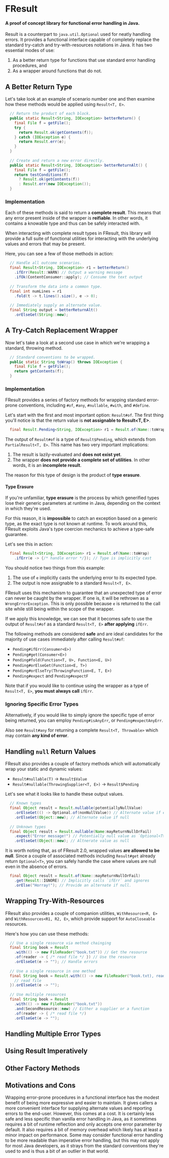 # FResult
#### A proof of concept library for functional error handling in Java.

Result is a counterpart to `java.util.Optional` used for neatly handling errors.
It provides a functional interface capable of completely replace the standard
try-catch and try-with-resources notations in Java. It has two essential modes of
use:

1. As a better return type for functions that use standard error handling
   procedures, and
2. As a wrapper around functions that do not.

## A Better Return Type

Let's take look at an example of scenario number one and then examine how these
methods would be applied using `Result<T, E>`.

```java
  // Return the product of each block.
  public static Result<String, IOException> betterReturn() {
    final File f = getFile();
    try {
      return Result.ok(getContents(f));
    } catch (IOException e) {
      return Result.err(e);
    }
  }
  
  // Create and return a new error directly.
  public static Result<String, IOException> betterReturnAlt() {
    final File f = getFile();
    return testConditions(f)
      ? Result.ok(getContents(f))
      : Result.err(new IOException());
  }
```

### Implementation

Each of these methods is said to return a **complete result**. This means that
any error present inside of the wrapper is **reifiable**. In other words, it
contains a knowable type and thus can be safely interacted with.

When interacting with complete result types in FResult, this library will
provide a full suite of functional utilities for interacting with the underlying
values and errors that may be present.

Here, you can see a few of those methods in action:

```java
  // Handle all outcome scenarios.
  final Result<String, IOException> r1 = betterReturn()
    .ifErr(Result::WARN) // Output a warning message 
    .ifOk(ContentConsumer::apply); // Consume the text output
    
  // Transform the data into a common type.
  final int numLines = r1
    .fold(t -> t.lines().size(), e -> 0);
    
  // Immediately supply an alternate value.
  final String output = betterReturnAlt()
    .orElseGet(String::new);
```

## A Try-Catch Replacement Wrapper

Now let's take a look at a second use case in which we're wrapping a standard,
throwing method.

```java
  // Standard conventions to be wrapped.
  public static String toWrap() throws IOException {
    final File f = getFile();
    return getContents(f);
  }
```

### Implementation

FResult provides a series of factory methods for wrapping standard error-prone
conventions, including `#of`, `#any`, `#nullable`, `#with`, and `#define`.

Let's start with the first and most important option: `Result#of`. The first
thing you'll notice is that the return value is **not assignable to
Result<T, E>**.

```java
  final Result.Pending<String, IOException> r1 = Result.of(Name::toWrap);
```

The output of `Result#of` is a type of `Result$Pending`, which extends from
`PartialResult<T, E>`. This name has two very important implications:

1. The result is lazily-evaluated and **does not exist yet**.
2. The wrapper **does not provide a complete set of utilities**. In other words,
   it is an **incomplete result**.

The reason for this type of design is the product of **type erasure**.

#### Type Erasure

If you're unfamiliar, **type erasure** is the process by which generified types
lose their generic parameters at runtime in Java, depending on the context in
which they're used.

For this reason, it is **impossible** to catch an exception based on a generic
type, as the exact type is not known at runtime. To work around this, FResult
exploits Java's type coercion mechanics to achieve a type-safe guarantee.

Let's see this in action:

```java
  final Result<String, IOException> r1 = Result.of(Name::toWrap)
    .ifErr(e -> {/* handle error */}); // Type is implicitly cast
```

You should notice two things from this example:

1. The use of `e` implicitly casts the underlying error to its
   expected type.
2. The output is now assignable to a standard `Result<T, E>`.

FResult uses this mechanism to guarantee that an unexpected type of error can
never be caught by the wrapper. If one is, it will be rethrown as a
`WrongErrorException`. This is only possible because `e` is returned to the
call site while still being within the scope of the wrapper.

If we apply this knowledge, we can see that it becomes safe to use the output
of `Result#of` as a standard `Result<T, E>` **after applying** `ifErr`.

The following methods are considered **safe** and are ideal candidates for the
majority of use cases immediately after calling `Result#of`:

* `Pending#ifErr(Consumer<E>)`
* `Pending#get(Consumer<E>)`
* `Pending#fold(Function<T, U>, Function<E, U>)`
* `Pending#orElseGet(Function<E, T>)`
* `Pending#orElseTry(ThrowingFunction<E, T, E>)`
* `Pending#expect` and `Pending#expectF`

Note that if you would like to continue using the wrapper as a type of
`Result<T, E>`, **you must always call** `ifErr`.

### Ignoring Specific Error Types

Alternatively, if you would like to simply ignore the specific type of error
being returned, you can employ `Pending#isAnyErr`, or `Pending#expectAnyErr`.

Also see `Result#any` for returning a complete `Result<T, Throwable>` which
may contain **any kind of error**.

## Handling `null` Return Values

FResult also provides a couple of factory methods which will automatically wrap
your static and dynamic values:

* `Result#nullable(T)` -> `Result$Value`
* `Result#nullable(ThrowingSupplier<T, E>)` -> `Result$Pending`

Let's see what it looks like to handle these output values.

```java
  // Known types
  final Object result = Result.nullable(potentiallyNullValue)
    .orElseGet(() -> Optional.of(nonNullValue)) // Alternate value if err
    .orElseGet(Object::new); // Alternate value if null
    
  // Unknown types
  final Object result = Result.nullable(Name:mayReturnNullOrFail)
    .expect("Error message!") // Potentially null value as `Optional<T>`
    .orElseGet(Object::new); // Altnerate value as null
```

It is worth noting that, as of FResult 2.0, wrapped values **are allowed to be
null**. Since a couple of associated methods including `Result#get` already
return `Optional<T>`, you can safely handle the case where values are null even
in the absence of errors.

```java
  final Object result = Result.of(Name::mayReturnNullOrFail)
    .get(Result::IGNORE) // Implicitly calls `ifErr` and ignores
    .orElse("Horray!"); // Provide an alternate if null.
```

## Wrapping Try-With-Resources

FResult also provides a couple of companion utilities, `WithResource<R, E>` and
`WithResources<R1, R2, E>`, which provide support for `AutoCloseable` resources.

Here's how you can use these methods:

```java
  // Use a single resource via method chainging
  final String book = Result
    .with(() -> new FileReader("book.txt")) // Get the resource
    .of(reader -> { /* read file */ }) // Use the resource
    .orElseGet(e -> ""); // Handle errors
  
  // Use a single resource in one method
  final String book = Result.with(() -> new FileReader("book.txt), reader -> {
    // read file
  }).orElseGet(e -> "");
  
  // Use multiple resources
  final String book = Result
    .with(() -> new FileReader("book.txt"))
    .and(SecondResource::new) // Either a supplier or a function
    .of(reader -> { /* read file */)
    .orElseGet(e -> "");
```

## Handling Multiple Error Types

## Using Result Imperatively

## Other Factory Methods

## Motivations and Cons

Wrapping error-prone procedures in a functional interface has the modest
benefit of being more expressive and easier to maintain. It gives callers a
more convenient interface for supplying alternate values and reporting errors
to the end-user. However, this comes at a cost. It is certainly less safe and
less specific than vanilla error handling in Java, as it sometimes requires a
bit of runtime reflection and only accepts one error parameter by default. It
also requires a bit of memory overhead which likely has at least a minor
impact on performance. Some may consider functional error handling to be more
readable than imperative error handling, but this may not apply for most Java
developers, as it strays from the standard conventions they're used to and is
thus a bit of an outlier in that world. 













